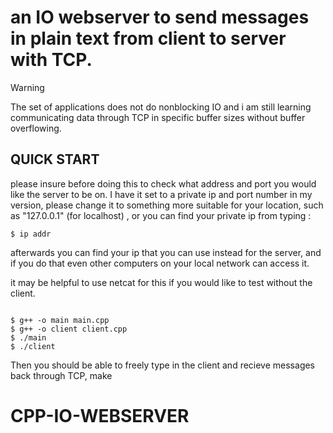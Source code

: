 # an IO webserver to send messages in plain text from client to server with TCP.


>[!WARNING]
>The set of applications does not do nonblocking IO and i am still learning communicating data through TCP in specific buffer sizes without buffer overflowing.


## QUICK START

please insure before doing this to check what address and port you would like the server to be on. I have it set to a private ip and port number in my version,
please change it to something more suitable for your location, such as "127.0.0.1" (for localhost) , or you can find your private ip from typing :
```console
$ ip addr
```

afterwards you can find your ip that you can use instead for the server, and if you do that even other computers on your local network can access it. 


it may be helpful to use netcat for this if you would like to test without the client.


```console

$ g++ -o main main.cpp
$ g++ -o client client.cpp
$ ./main
$ ./client 
```

Then you should be able to freely type in the client and recieve messages back through TCP, make
# CPP-IO-WEBSERVER
